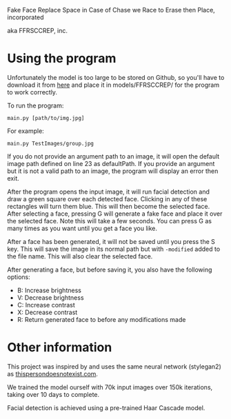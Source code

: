 Fake Face Replace Space in Case of Chase we Race to Erase then Place, incorporated

aka FFRSCCREP, inc.

# Using the program

Unfortunately the model is too large to be stored on Github, so you'll have to download it from [here](https://drive.google.com/file/d/1EfgKHikQ6ng6Pk-iZVgiy2QdEj_lRH5W/view?usp=sharing)
and place it in models/FFRSCCREP/ for the program to work correctly.

To run the program:

`main.py [path/to/img.jpg]`

For example:

`main.py TestImages/group.jpg`

If you do not provide an argument path to an image, it will open the default image path defined on line 23 as defaultPath.
If you provide an argument but it is not a valid path to an image, the program will display an error then exit.

After the program opens the input image, it will run facial detection and draw a green square over each detected face.
Clicking in any of these rectangles will turn them blue. This will then become the selected face.
After selecting a face, pressing G will generate a fake face and place it over the selected face. Note this will take a few seconds.
You can press G as many times as you want until you get a face you like.

After a face has been generated, it will not be saved until you press the S key. 
This will save the image in its normal path but with `-modified` added to the file name.
This will also clear the selected face.

After generating a face, but before saving it, you also have the following options:
* B: Increase brightness
* V: Decrease brightness
* C: Increase contrast
* X: Decrease contrast
* R: Return generated face to before any modifications made

# Other information

This project was inspired by and uses the same neural network (stylegan2) as [thispersondoesnotexist.com](https://thispersondoesnotexist.com/).

We trained the model ourself with 70k input images over 150k iterations, taking over 10 days to complete.

Facial detection is achieved using a pre-trained Haar Cascade model.
